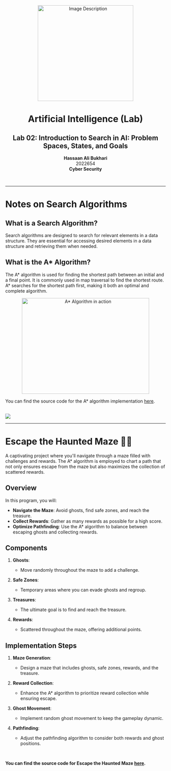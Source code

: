 <!-- Centered content -->
<div align="center">
  <!-- Image -->
  <img src="https://github.com/user-attachments/assets/aa697654-16be-4b74-9d79-e035dc95833d" alt="Image Description" width="300px">
  
  <!-- Title and Information -->
  <h1><strong>Artificial Intelligence (Lab)</strong></h1>
  <h2>Lab 02: Introduction to Search in AI: Problem Spaces, States, and Goals</h2>
  <p><strong>Hassaan Ali Bukhari</strong><br>2022654<br><strong>Cyber Security</strong></p>
  <br>
</div>

<!-- Separator -->
<hr>

# Notes on Search Algorithms

## What is a Search Algorithm?

Search algorithms are designed to search for relevant elements in a data structure. They are essential for accessing desired elements in a data structure and retrieving them when needed.

## What is the A* Algorithm?

The A* algorithm is used for finding the shortest path between an initial and a final point. It is commonly used in map traversal to find the shortest route. A* searches for the shortest path first, making it both an optimal and complete algorithm.

<!-- A* Algorithm GIF -->
<div align="center">
  <img src="https://upload.wikimedia.org/wikipedia/commons/c/c2/Astarpathfinding.gif" width="400" height="300" alt="A* Algorithm in action">
</div>

<!-- Source code link -->

You can find the source code for the A* algorithm implementation [here](A%2A%20Search%20Algorithm.py).

<br>

<img src="https://user-images.githubusercontent.com/73097560/115834477-dbab4500-a447-11eb-908a-139a6edaec5c.gif">

---

# Escape the Haunted Maze 🏰👻

A captivating project where you'll navigate through a maze filled with challenges and rewards. The A* algorithm is employed to chart a path that not only ensures escape from the maze but also maximizes the collection of scattered rewards.

## Overview

In this program, you will:

- **Navigate the Maze**: Avoid ghosts, find safe zones, and reach the treasure.
- **Collect Rewards**: Gather as many rewards as possible for a high score.
- **Optimize Pathfinding**: Use the A* algorithm to balance between escaping ghosts and collecting rewards.

## Components

1. **Ghosts**: 
   - Move randomly throughout the maze to add a challenge.

2. **Safe Zones**: 
   - Temporary areas where you can evade ghosts and regroup.

3. **Treasures**: 
   - The ultimate goal is to find and reach the treasure.

4. **Rewards**: 
   - Scattered throughout the maze, offering additional points.

## Implementation Steps

1. **Maze Generation**: 
   - Design a maze that includes ghosts, safe zones, rewards, and the treasure.

2. **Reward Collection**: 
   - Enhance the A* algorithm to prioritize reward collection while ensuring escape.

3. **Ghost Movement**: 
   - Implement random ghost movement to keep the gameplay dynamic.

4. **Pathfinding**: 
   - Adjust the pathfinding algorithm to consider both rewards and ghost positions.

<br>

**You can find the source code for Escape the Haunted Maze [here](Escape_the_Haunted_Maze.py).**

